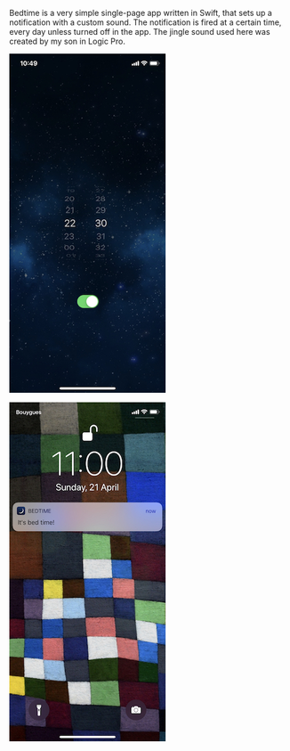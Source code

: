 
Bedtime is a very simple single-page app written in Swift, that sets up a notification with a custom sound. The notification is fired at a certain time, every day unless turned off in the app. The jingle sound used here was created by my son in Logic Pro.

![Screenshot1](Documentation/screenshot1.jpg)

![Screenshot2](Documentation/screenshot2.jpg)
